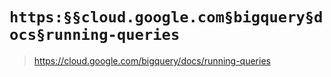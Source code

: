 # `https:§§cloud.google.com§bigquery§docs§running-queries`

> <https://cloud.google.com/bigquery/docs/running-queries>
